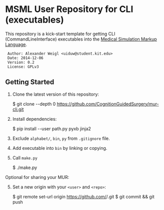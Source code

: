 # MSML User Repository for CLI (executables)

This repository is a kick-start template for getting CLI (CommandLineInterface) executables into the 
[Medical Simulation Markup Language](http://github.com/CognitionGuidedSurgery/msml).


     Author: Alexander Weigl <uiduw@student.kit.edu>
     Date: 2014-12-06
     Version: 0.2
     License: GPLv3

## Getting Started

1. Clone the latest version of this repository:

    $ git clone --depth 0 https://github.com/CognitionGuidedSurgery/mur-cli.git
   
2. Install dependencies:

    $ pip install --user path.py pyxb jinja2
    

3. Exclude `alphabet/`, `bin`, `py` from `.gitignore` file.

4. Add executable into `bin` by linking or copying.

5. Call `make.py`

    $ ./make.py

Optional for sharing your MUR:

5. Set a new origin with your `<user>` and `<repo>`:

    $ git remote set-url origin https://github.com/<user>/<repo>.git
    $ git commit && git push
